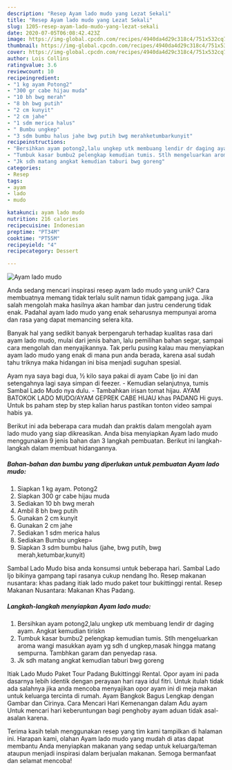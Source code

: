 ```yaml
---
description: "Resep Ayam lado mudo yang Lezat Sekali"
title: "Resep Ayam lado mudo yang Lezat Sekali"
slug: 1205-resep-ayam-lado-mudo-yang-lezat-sekali
date: 2020-07-05T06:08:42.423Z
image: https://img-global.cpcdn.com/recipes/4940da4d29c318c4/751x532cq70/ayam-lado-mudo-foto-resep-utama.jpg
thumbnail: https://img-global.cpcdn.com/recipes/4940da4d29c318c4/751x532cq70/ayam-lado-mudo-foto-resep-utama.jpg
cover: https://img-global.cpcdn.com/recipes/4940da4d29c318c4/751x532cq70/ayam-lado-mudo-foto-resep-utama.jpg
author: Lois Collins
ratingvalue: 3.6
reviewcount: 10
recipeingredient:
- "1 kg ayam Potong2"
- "300 gr cabe hijau muda"
- "10 bh bwg merah"
- "8 bh bwg putih"
- "2 cm kunyit"
- "2 cm jahe"
- "1 sdm merica halus"
- " Bumbu ungkep"
- "3 sdm bumbu halus jahe bwg putih bwg merahketumbarkunyit"
recipeinstructions:
- "Bersihkan ayam potong2,lalu ungkep utk membuang lendir dr daging ayam. Angkat kemudian tiriskn"
- "Tumbuk kasar bumbu2 pelengkap kemudian tumis. Stlh mengeluarkan aroma wangi masukkan ayam yg sdh d ungkep,masak hingga matang sempurna. Tambhkan garam dan penyedap rasa."
- "Jk sdh matang angkat kemudian taburi bwg goreng"
categories:
- Resep
tags:
- ayam
- lado
- mudo

katakunci: ayam lado mudo 
nutrition: 216 calories
recipecuisine: Indonesian
preptime: "PT34M"
cooktime: "PT55M"
recipeyield: "4"
recipecategory: Dessert

---
```



![Ayam lado mudo](https://img-global.cpcdn.com/recipes/4940da4d29c318c4/751x532cq70/ayam-lado-mudo-foto-resep-utama.jpg)

Anda sedang mencari inspirasi resep ayam lado mudo yang unik? Cara membuatnya memang tidak terlalu sulit namun tidak gampang juga. Jika salah mengolah maka hasilnya akan hambar dan justru cenderung tidak enak. Padahal ayam lado mudo yang enak seharusnya mempunyai aroma dan rasa yang dapat memancing selera kita.

Banyak hal yang sedikit banyak berpengaruh terhadap kualitas rasa dari ayam lado mudo, mulai dari jenis bahan, lalu pemilihan bahan segar, sampai cara mengolah dan menyajikannya. Tak perlu pusing kalau mau menyiapkan ayam lado mudo yang enak di mana pun anda berada, karena asal sudah tahu triknya maka hidangan ini bisa menjadi suguhan spesial.

Ayam nya saya bagi dua, ½ kilo saya pakai di ayam Cabe Ijo ini dan setengahnya lagi saya simpan di feezer. - Kemudian selanjutnya, tumis Sambal Lado Mudo nya dulu. - Tambahkan irisan tomat hijau. AYAM BATOKOK LADO MUDO/AYAM GEPREK CABE HIJAU khas PADANG Hi guys. Untuk bs paham step by step kalian harus pastikan tonton video sampai habis ya.


Berikut ini ada beberapa cara mudah dan praktis dalam mengolah ayam lado mudo yang siap dikreasikan. Anda bisa menyiapkan Ayam lado mudo menggunakan 9 jenis bahan dan 3 langkah pembuatan. Berikut ini langkah-langkah dalam membuat hidangannya.

<!--inarticleads1-->

##### Bahan-bahan dan bumbu yang diperlukan untuk pembuatan Ayam lado mudo:

1. Siapkan 1 kg ayam. Potong2
1. Siapkan 300 gr cabe hijau muda
1. Sediakan 10 bh bwg merah
1. Ambil 8 bh bwg putih
1. Gunakan 2 cm kunyit
1. Gunakan 2 cm jahe
1. Sediakan 1 sdm merica halus
1. Sediakan  Bumbu ungkep=
1. Siapkan 3 sdm bumbu halus (jahe, bwg putih, bwg merah,ketumbar,kunyit)


Sambal Lado Mudo bisa anda konsumsi untuk beberapa hari. Sambal Lado Ijo bikinya gampang tapi rasanya cukup nendang lho. Resep makanan nusantara: khas padang itiak lado mudo paket tour bukittinggi rental. Resep Makanan Nusantara: Makanan Khas Padang. 

<!--inarticleads2-->

##### Langkah-langkah menyiapkan Ayam lado mudo:

1. Bersihkan ayam potong2,lalu ungkep utk membuang lendir dr daging ayam. Angkat kemudian tiriskn
1. Tumbuk kasar bumbu2 pelengkap kemudian tumis. Stlh mengeluarkan aroma wangi masukkan ayam yg sdh d ungkep,masak hingga matang sempurna. Tambhkan garam dan penyedap rasa.
1. Jk sdh matang angkat kemudian taburi bwg goreng


Itiak Lado Mudo Paket Tour Padang Bukittinggi Rental. Opor ayam ini pada dasarnya lebih identik dengan perayaan hari raya idul fitri. Untuk itulah tidak ada salahnya jika anda mencoba menyajikan opor ayam ini di meja makan untuk keluarga tercinta di rumah. Ayam Bangkok Bagus Lengkap dengan Gambar dan Cirinya. Cara Mencari Hari Kemenangan dalam Adu ayam Untuk mencari hari keberuntungan bagi penghoby ayam aduan tidak asal-asalan karena. 

Terima kasih telah menggunakan resep yang tim kami tampilkan di halaman ini. Harapan kami, olahan Ayam lado mudo yang mudah di atas dapat membantu Anda menyiapkan makanan yang sedap untuk keluarga/teman ataupun menjadi inspirasi dalam berjualan makanan. Semoga bermanfaat dan selamat mencoba!
